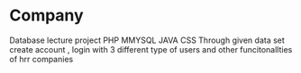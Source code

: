 # Company
Database lecture project
PHP MMYSQL JAVA CSS
Through given data set create account , login with 3 different type of users and other funcitonallties of hrr companies

